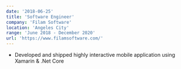 ```yaml
---
date: '2018-06-25'
title: 'Software Engineer'
company: 'Filam Software'
location: 'Angeles City'
range: 'June 2018 - December 2020'
url: 'https://www.filamsoftware.com/'
---
```


- Developed and shipped highly interactive mobile application using Xamarin & .Net Core
